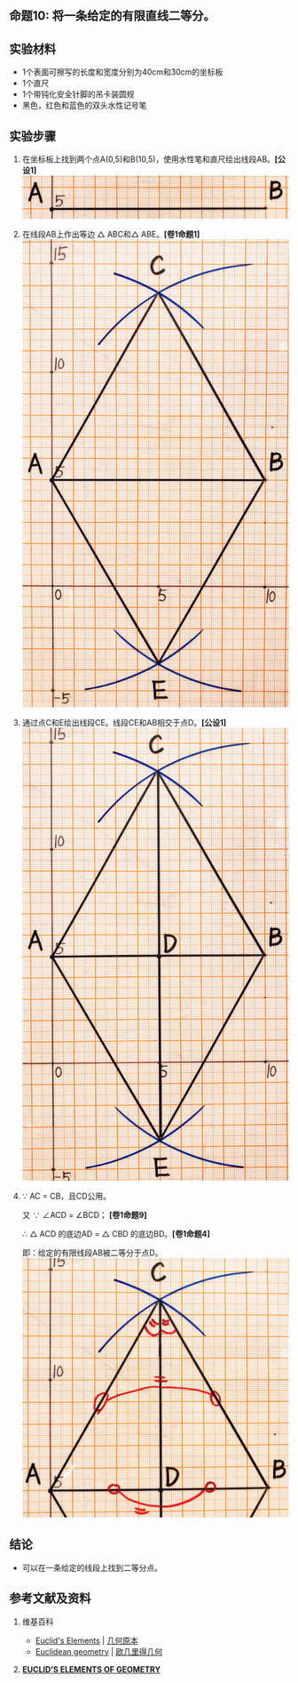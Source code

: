 ## 命题10: 将一条给定的有限直线二等分。 

## 实验材料

- 1个表面可擦写的长度和宽度分别为40cm和30cm的坐标板
- 1个直尺
- 1个带钝化安全针脚的吊卡装圆规
- 黑色，红色和蓝色的双头水性记号笔

## 实验步骤

1. 在坐标板上找到两个点A(0,5)和B(10,5)，使用水性笔和直尺绘出线段AB。**[公设1]**
![](/images/欧几里得几何/欧几里得元素中典型的几何实验/卷1/命题10/10a1.jpg)

2. 在线段AB上作出等边 △ ABC和△ ABE。**[卷1命题1]**
![](/images/欧几里得几何/欧几里得元素中典型的几何实验/卷1/命题10/10a2.jpg)

3. 通过点C和E绘出线段CE。线段CE和AB相交于点D。**[公设1]**
![](/images/欧几里得几何/欧几里得元素中典型的几何实验/卷1/命题10/10a3.jpg)

4.  ∵ AC = CB，且CD公用。

    又 ∵ ∠ACD = ∠BCD； **[卷1命题9]**
  
    ∴ △ ACD 的底边AD = △ CBD 的底边BD。**[卷1命题4]**  
  
    即：给定的有限线段AB被二等分于点D。 
![](/images/欧几里得几何/欧几里得元素中典型的几何实验/卷1/命题10/10a4.jpg)

## 结论

- 可以在一条给定的线段上找到二等分点。 

## 参考文献及资料

1. 维基百科
	- [Euclid's Elements](https://en.wikipedia.org/wiki/Euclid%27s_Elements) | [几何原本](https://zh.wikipedia.org/wiki/%E5%87%A0%E4%BD%95%E5%8E%9F%E6%9C%AC) 
	- [Euclidean geometry](https://en.wikipedia.org/wiki/Euclidean_geometry) | [欧几里得几何](https://zh.wikipedia.org/wiki/%E6%AC%A7%E5%87%A0%E9%87%8C%E5%BE%97%E5%87%A0%E4%BD%95) 

2. [**EUCLID’S ELEMENTS OF GEOMETRY**](https://farside.ph.utexas.edu/books/Euclid/Elements.pdf) 



